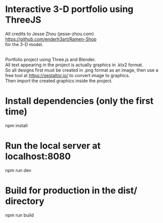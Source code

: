 # Interactive 3-D portfolio using ThreeJS
All credits to Jesse Zhou (jesse-zhou.com) https://github.com/enderh3art/Ramen-Shop <br>
for the 3-D model. <br><br>

Portfolio project using Three.js and Blender. <br>
All text appearing in the project is actually graphics in .ktx2 format.<br>
So all designs first must be created in .png format as an image, then use a free tool at https://gestaltor.io/ to convert image to graphics. <br>
Then import the created graphics inside the project.


# Install dependencies (only the first time)
npm install

# Run the local server at localhost:8080
npm run dev

# Build for production in the dist/ directory
npm run build